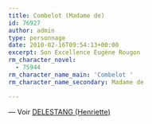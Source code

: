 ```yaml
---
title: Combelot (Madame de)
id: 76927
author: admin
type: personnage
date: 2010-02-16T09:54:13+00:00
excerpt: Son Excellence Eugène Rougon
rm_character_novel:
  - 75944
rm_character_name_main: 'Combelot '
rm_character_name_secondary: Madame de

---
```

— Voir [DELESTANG (Henriette)][1]

 [1]: http://